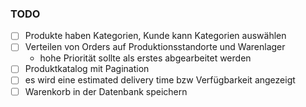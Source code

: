 ### TODO

- [ ] Produkte haben Kategorien, Kunde kann Kategorien auswählen
- [ ] Verteilen von Orders auf Produktionsstandorte und Warenlager
    - hohe Priorität sollte als erstes abgearbeitet werden
- [ ] Produktkatalog mit Pagination
- [ ] es wird eine estimated delivery time bzw Verfügbarkeit angezeigt
- [ ] Warenkorb in der Datenbank speichern
